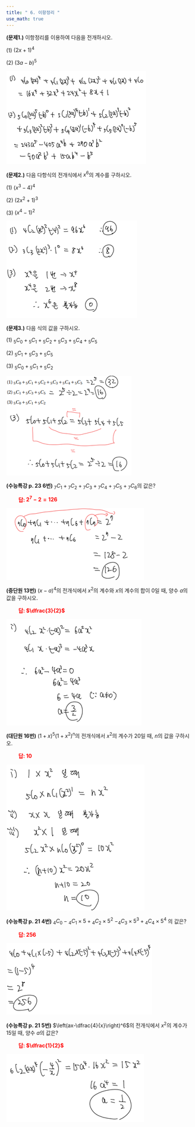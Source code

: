 ```yaml
---
title: " 6. 이항정리 "
use_math: true
---
```


**(문제1.)** 이항정리를 이용하여 다음을 전개하시오.

(1) $(2x+1)^4$

(2) $(3a-b)^5$

<img src="/assets/Pasted image 20240314145432.png"/>

**(문제2.)** 다음 다항식의 전개식에서 $x^6$의 계수를 구하시오.

(1) $(x^3-4)^4$

(2) $(2x^2+1)^3$

(3) $(x^4-1)^2$

<img src="/assets/Pasted image 20240314145441.png"/>

**(문제3.)** 다음 식의 값을 구하시오.

(1) ${_5}C{_0}+{_5}C{_1}+{_5}C{_2}+{_5}C{_3}+{_5}C{_4}+{_5}C{_5}$

(2) ${_5}C{_1}+{_5}C{_3}+{_5}C{_5}$

(3) ${_5}C{_0}+{_5}C{_1}+{_5}C{_2}$

<img src="/assets/Pasted image 20240315104605.png"/>

**(수능특강 p. 23 6번)** ${_7}C{_1}+{_7}C{_2}+{_7}C{_3}+{_7}C{_4}+{_7}C{_5}+{_7}C{_6}$의 값은?

**<span style="color: red;">$\qquad$답: $2^7-2=126$</span>**

<img src="/assets/Pasted image 20240314145503.png"/>

**(중단원 13번)** $(x-a)^4$의 전개식에서 $x^2$의 계수와 $x$의 계수의 합이 $0$일 때, 양수 $a$의 값을 구하시오.

**<span style="color: red;">$\qquad$답: $\dfrac{3}{2}$</span>**

<img src="/assets/Pasted image 20240314145512.png"/>

**(대단원 16번)** $(1+x)^5(1+x^2)^n$의 전개식에서 $x^2$의 계수가 20일 때, $n$의 값을 구하시오.

**<span style="color: red;">$\qquad$답: $10$</span>**

<img src="/assets/Pasted image 20240314145523.png"/>

 **(수능특강 p. 21 4번)** ${_4}C{_0}-{_4}C{_1}\times5+{_4}C{_2}\times5^2$ $-{_4}C{_3}\times5^3+{_4}C{_4}\times5^4$ 의 값은?
 
**<span style="color: red;">$\qquad$답: $256$</span>**

<img src="/assets/Pasted image 20240314145536.png"/>

**(수능특강 p. 21 5번)** $\left(ax-\dfrac{4}{x}\right)^6$의 전개식에서 $x^2$의 계수가 15일 때, 양수 $a$의 값은? 

**<span style="color: red;">$\qquad$답: $\dfrac{1}{2}$</span>**

<img src="/assets/Pasted image 20240314145544.png"/>